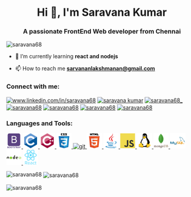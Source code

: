 <h1 align="center">Hi 👋, I'm Saravana Kumar</h1>
<h3 align="center">A passionate FrontEnd Web developer from Chennai</h3>

<p align="left"> <img src="https://komarev.com/ghpvc/?username=saravana68&label=Profile%20views&color=0e75b6&style=flat" alt="saravana68" /> </p>

- 🌱 I’m currently learning **react and nodejs**

- 📫 How to reach me **sarvananlakshmanan@gmail.com**

<h3 align="left">Connect with me:</h3>
<p align="left">
<a href="https://linkedin.com/in/www.linkedin.com/in/saravana68" target="blank"><img color="white" align="center" src="https://cdn.jsdelivr.net/npm/simple-icons@3.0.1/icons/linkedin.svg" alt="www.linkedin.com/in/saravana68" height="30" width="40" /></a>
<a href="https://fb.com/saravana kumar" target="blank"><img align="center" src="https://cdn.jsdelivr.net/npm/simple-icons@3.0.1/icons/facebook.svg" alt="saravana kumar" height="30" width="40" /></a>
<a href="https://instagram.com/saravana68_" target="blank"><img align="center" src="https://cdn.jsdelivr.net/npm/simple-icons@3.0.1/icons/instagram.svg" alt="saravana68_" height="30" width="40" /></a>
<a href="https://www.codechef.com/users/saravana68" target="blank"><img align="center" src="https://cdn.jsdelivr.net/npm/simple-icons@3.1.0/icons/codechef.svg" alt="saravana68" height="30" width="40" /></a>
<a href="https://codeforces.com/profile/saravana68" target="blank"><img align="center" src="https://cdn.jsdelivr.net/npm/simple-icons@3.0.1/icons/codeforces.svg" alt="saravana68" height="30" width="40" /></a>
<a href="https://www.leetcode.com/saravana68" target="blank"><img align="center" src="https://cdn.jsdelivr.net/npm/simple-icons@3.0.1/icons/leetcode.svg" alt="saravana68" height="30" width="40" /></a>
<a href="https://auth.geeksforgeeks.org/user/saravana68" target="blank"><img align="center" src="https://cdn.jsdelivr.net/npm/simple-icons@3.0.1/icons/geeksforgeeks.svg" alt="saravana68" height="30" width="40" /></a>
</p>

<h3 align="left">Languages and Tools:</h3>
<p align="left"> <a href="https://getbootstrap.com" target="_blank"> <img src="https://raw.githubusercontent.com/devicons/devicon/master/icons/bootstrap/bootstrap-plain-wordmark.svg" alt="bootstrap" width="40" height="40"/> </a> <a href="https://www.cprogramming.com/" target="_blank"> <img src="https://raw.githubusercontent.com/devicons/devicon/master/icons/c/c-original.svg" alt="c" width="40" height="40"/> </a> <a href="https://www.w3schools.com/cpp/" target="_blank"> <img src="https://raw.githubusercontent.com/devicons/devicon/master/icons/cplusplus/cplusplus-original.svg" alt="cplusplus" width="40" height="40"/> </a> <a href="https://www.w3schools.com/css/" target="_blank"> <img src="https://raw.githubusercontent.com/devicons/devicon/master/icons/css3/css3-original-wordmark.svg" alt="css3" width="40" height="40"/> </a> <a href="https://git-scm.com/" target="_blank"> <img src="https://www.vectorlogo.zone/logos/git-scm/git-scm-icon.svg" alt="git" width="40" height="40"/> </a> <a href="https://www.w3.org/html/" target="_blank"> <img src="https://raw.githubusercontent.com/devicons/devicon/master/icons/html5/html5-original-wordmark.svg" alt="html5" width="40" height="40"/> </a> <a href="https://www.java.com" target="_blank"> <img src="https://raw.githubusercontent.com/devicons/devicon/master/icons/java/java-original.svg" alt="java" width="40" height="40"/> </a> <a href="https://developer.mozilla.org/en-US/docs/Web/JavaScript" target="_blank"> <img src="https://raw.githubusercontent.com/devicons/devicon/master/icons/javascript/javascript-original.svg" alt="javascript" width="40" height="40"/> </a> <a href="https://www.linux.org/" target="_blank"> <img src="https://raw.githubusercontent.com/devicons/devicon/master/icons/linux/linux-original.svg" alt="linux" width="40" height="40"/> </a> <a href="https://www.mongodb.com/" target="_blank"> <img src="https://raw.githubusercontent.com/devicons/devicon/master/icons/mongodb/mongodb-original-wordmark.svg" alt="mongodb" width="40" height="40"/> </a> <a href="https://www.mysql.com/" target="_blank"> <img src="https://raw.githubusercontent.com/devicons/devicon/master/icons/mysql/mysql-original-wordmark.svg" alt="mysql" width="40" height="40"/> </a> <a href="https://nodejs.org" target="_blank"> <img src="https://raw.githubusercontent.com/devicons/devicon/master/icons/nodejs/nodejs-original-wordmark.svg" alt="nodejs" width="40" height="40"/> </a> <a href="https://reactjs.org/" target="_blank"> <img src="https://raw.githubusercontent.com/devicons/devicon/master/icons/react/react-original-wordmark.svg" alt="react" width="40" height="40"/> </a> </p>

<p><img align="left" src="https://github-readme-stats.vercel.app/api/top-langs?username=saravana68&show_icons=true&locale=en&layout=compact" alt="saravana68" /></p>

<p>&nbsp;<img align="center" src="https://github-readme-stats.vercel.app/api?username=saravana68&show_icons=true&locale=en" alt="saravana68" /></p>

<p><img align="center" src="https://github-readme-streak-stats.herokuapp.com/?user=saravana68&" alt="saravana68" /></p>
